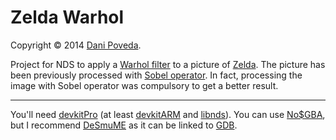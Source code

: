 Zelda Warhol
============

Copyright © 2014 [Dani Poveda](http://daniphii.blog.fc2.com/).

Project for NDS to apply a [Warhol filter](http://en.wikipedia.org/wiki/Marilyn_Diptych) to a picture of [Zelda](http://en.wikipedia.org/wiki/Princess_Zelda).
The picture has been previously processed with [Sobel operator](http://en.wikipedia.org/wiki/Sobel_operator).
In fact, processing the image with Sobel operator was compulsory to get a better result.
____________

You'll need [devkitPro](http://sourceforge.net/projects/devkitpro/) (at least [devkitARM](http://sourceforge.net/projects/devkitpro/files/devkitARM/) and [libnds](http://sourceforge.net/projects/devkitpro/files/libnds/)). You can use [No$GBA](http://www.nogba.com/), but I recommend [DeSmuME](http://www.desmume.com/) as it can be linked to [GDB](http://en.wikipedia.org/wiki/GNU_Debugger).
